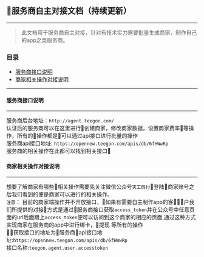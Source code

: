 ## 服务商自主对接文档（持续更新）
------------
>此文档用于服务商自主对接，针对有技术实力需要批量生成商家，制作自己的app之类服务商。

### 目录
- [服务商接口说明](#服务商接口说明)
- [商家相关操作对接说明](#商家相关操作对接说明)
***********

#### 服务商接口说明
--------
服务商后台地址：`http://agent.teegon.com/`  
认证后的服务商可以在这里进行创建商家，修改商家数据，设置商家费率等操作，所有的操作都是可以通过api接口进行批量的操作  
服务商api接口地址: `https://opennew.teegon.com/apis/db/6fHWwRp`  
服务商的相关操作在此都可以找到相关接口

#### 商家相关操作对接说明
-----
想要了解商家有哪些相关操作需要先关注微信公众号`天工码付`登陆商家账号之后我们看到的便是商家可以进行的相关操作。  
`注意`： 目前的商家端操作并不开放接口，如果有需要自主制作app的客户我们所提供的对接方式是通过服务商接口获取`access_token`并在公众号中任意页面的url后面跟上`access_token`便可以访问到这个商家的相应的页面,通过这种方式实现商家在服务商的app中进行绑卡，提现 等所有的操作  
获取接口的地址为服务商api接口地址:`https://opennew.teegon.com/apis/db/6fHWwRp`  
接口名称:`teegon.agent.user.accesstoken`